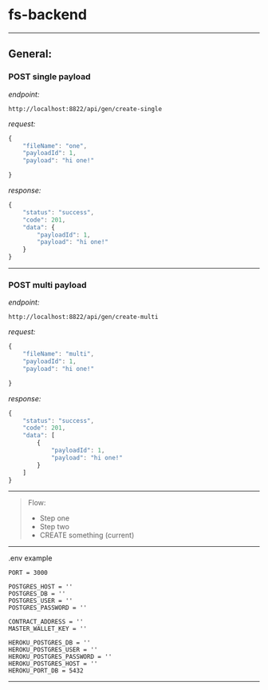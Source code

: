 # fs-backend

---

## General:

### POST single payload

_endpoint:_

```
http://localhost:8822/api/gen/create-single
```

_request:_

```js
{
    "fileName": "one",
    "payloadId": 1,
    "payload": "hi one!"

}
```

_response:_

```js
{
    "status": "success",
    "code": 201,
    "data": {
        "payloadId": 1,
        "payload": "hi one!"
    }
}
```

---

### POST multi payload

_endpoint:_

```
http://localhost:8822/api/gen/create-multi
```

_request:_

```js
{
    "fileName": "multi",
    "payloadId": 1,
    "payload": "hi one!"

}
```

_response:_

```js
{
    "status": "success",
    "code": 201,
    "data": [
        {
            "payloadId": 1,
            "payload": "hi one!"
        }
    ]
}
```

---

> Flow:
>
> - Step one
> - Step two
> - CREATE something (current)

---

.env example

```
PORT = 3000

POSTGRES_HOST = ''
POSTGRES_DB = ''
POSTGRES_USER = ''
POSTGRES_PASSWORD = ''

CONTRACT_ADDRESS = ''
MASTER_WALLET_KEY = ''

HEROKU_POSTGRES_DB = ''
HEROKU_POSTGRES_USER = ''
HEROKU_POSTGRES_PASSWORD = ''
HEROKU_POSTGRES_HOST = ''
HEROKU_PORT_DB = 5432
```

---
